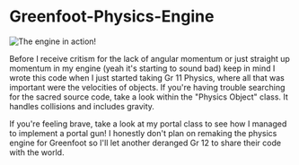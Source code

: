 # Greenfoot-Physics-Engine

![The engine in action!](https://chongcurtis.com/photos/inner_catcorp.gif)

Before I receive critism for the lack of angular momentum or just straight up momentum in my engine (yeah it's starting to sound bad) keep in mind I wrote this code when I just started taking Gr 11 Physics, where all that was important were the velocities of objects. If you're having trouble searching for the sacred source code, take a look within the "Physics Object" class. It handles collisions and includes gravity.

If you're feeling brave, take a look at my portal class to see how I managed to implement a portal gun! I honestly don't plan on remaking the physics engine for Greenfoot so I'll let another deranged Gr 12 to share their code with the world.
